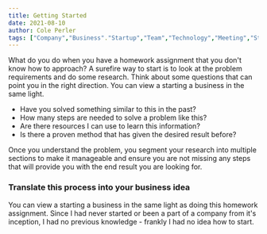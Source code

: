 ```yaml
---
title: Getting Started
date: 2021-08-10
author: Cole Perler
tags: ["Company","Business"."Startup","Team","Technology","Meeting","Starting a business"]
---
```


What do you do when you have a homework assignment that you don't know how to approach? A surefire way to start is to look at the problem requirements and do some research. Think about some questions that can point you in the right direction. You can view a starting a business in the same light.
- Have you solved something similar to this in the past? 
- How many steps are needed to solve a problem like this? 
- Are there resources I can use to learn this information? 
- Is there a proven method that has given the desired result before? 
 
Once you understand the problem, you segment your research into multiple sections to make it manageable and ensure you are not missing any steps that will provide you with the end result you are looking for. 

### Translate this process into your business idea
You can view a starting a business in the same light as doing this homework assignment. Since I had never started or been a part of a company from it's inception, I had no previous knowledge - frankly I had no idea how to start.

